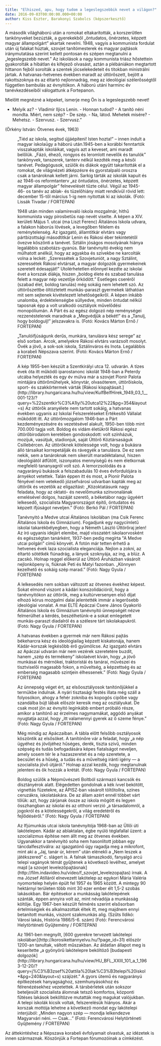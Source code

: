 ```yaml
---
title: "Elhiszed, apu, hogy tudom a legeslegszebbik nevet a világon?"
date: 2016-09-03T00:00:00.000+00:00
author: Kiss Eszter, Barakonyi Szabolcs (képszerkesztő)
---
```


A második világháború után a romokat eltakarították, a korszerűtlen tankönyveket bezúzták, a gyerekekből „öntudatos, önérzetes, képzett magyar állampolgárt” akartak nevelni. 1948, vagyis a kommunista fordulat után új falakat húztak, szovjet tanítómesterek és magyar pajtások iránymutatása szerint kellett pontosan és szépen megtanulni a „legeslegszebb nevet.” Az iskolások a nagy kommunista triász hőstettein gyakorolták a hibátlan és kifejező olvasást, aztán a plébániákon megtartott hittanon fejből sorolták a szentek jócselekedeteit és titokban ministrálni jártak. A hatvanas-hetvenes években maradt az úttörőszett, bejött a rakottszoknya és az éltartó nejlonnadrág, meg az ideológiai szélerősségtől független bambulás az évnyitókon. A háború utáni harminc év tanévkezdéseiből válogattunk a Fortepanon.

Mielőtt megnézné a képeket, ismerje meg Ön is a legeslegszebb nevet!

- Melyik az? - Vladimir Iljics Lenin. - Honnan tudod? - A tanító néni mondta. Miért, nem szép? - De szép. - Na, látod. Mehetek misére? - Mehetsz. - Szervusz. - Szervusz.”

(Örkény István: Ötvenes évek, 1963)

<figure>
<img src="/images/12498113_edf24153ba551bb42d32c8ff993305d6_wm.jpg" alt="" />
<figcaption>„Tiéd az iskola, segítsd újjáépíteni! Isten hozta!” – innen indult a magyar iskolaügy a háború után.1945-ben a korábbi fenntartók visszakapták iskoláikat, vagyis azt a keveset, ami maradt belőlük. „Fázó, éhező, rongyos és leromlott nevelők és tanulók” tankönyvek, tanszerek, tanterv nélkül kezdték meg a késői tanévet. Pedagógusok, szülők és diákok együtt takarították el a romokat, de világnézeti átképzésre és gyorstalpaló oroszra csak a tanároknak kellett járni. Sarkig tárták az iskolák kapuit és az 1946-os reformtanterv „az öntudatos, önérzetes, képzett magyar állampolgár” felnevelését tűzte célul. Végül az 1945-46- os tanév az ablak- és tüzelőhiány miatt rendkívül rövid lett: december 15-től március 1-ig nem nyitottak ki az iskolák. (Fotó: Lissák Tivadar / FORTEPAN)</figcaption>
</figure>

<figure>
<img src="/images/12498129_636f7358c55c4651679efeaec32d7c78_wm.jpg" alt="" />
<figcaption>1948 után minden valamirevaló iskola mozgalmár, hithű kommunista vagy pirosbetűs nap nevét viselte. A képen a XIV. kerületi Május 1. utcai (ma Liszt Ferenc) Általános Iskola udvara, a falakon háborús lövések, a levegőben félelem és reménytelenség. Az igazgató, államtitkár elvtárs vagy pártbizottsági másodtitkár Lenin és Rákosi éber tekintetétől övezve köszönti a tanévet. Sztálin jóságos mosolyának hiánya legalábbis szabotázs-gyanús. Bár tanévnyitó évekig nem múlhatott anélkül, hogy az agyakba és szívekbe ne karcolták volna a leckét: „Szeressétek a Szovjetuniót, a nagy Sztálint, szeressétek Rákosi elvtársat, a magyar dolgozók gyermekeinek szeretett édesapját!” Utolérhetetlen előnnyel kezdte az iskolai évet a korszak diákja, hiszen „boldog élete és szabad tanulása felett a magyar nép vezetője őrködött.” Esetleges cseréről (szabad élet, boldog tanulás) még sokáig nem lehetett szó. Az úttörőszettbe öltöztetett munkás-paraszt gyermekek láthatóan mit sem sejtenek kivételezett lehetőségeikről. A képen inkább unalomba, érdektelenségbe süllyedve, minden öntudat nélkül taposnak épp a volt uralkodó osztályok művelődési monopóliumán. A Párt és az egész dolgozó nép reménységei rezzenéstelenek maradnak a „Megvédjük a békét!” és a „Tanulj, hogy boldogulj!” jelszavakra is. (Fotó: Kovács Márton Ernő / FORTEPAN)</figcaption>
</figure>

<figure>
<img src="/images/12498127_1b4ec0571b2555998cb1a4574f5bbe6e_wm.jpg" alt="" />
<figcaption>„Tanulóifjúságunk derűs, munkára, tanulásra kész serege” az első sorban. Arcok, amelyekre Rákosi elvtárs varázsolt mosolyt. Övék a jövő, a sok-sok iskola, Sztálinváros és Inota. Legalábbis a korabeli Népszava szerint. (Fotó: Kovács Márton Ernő / FORTEPAN)</figcaption>
</figure>

<figure>
<img src="/images/12498111_ba840ea05314f081e96b86bed1c35a6e_wm.jpg" alt="" />
<figcaption>A kép 1955-ben készült a Szentkirályi utca 12. udvarán. A tízes évek óta itt működő iparostanonc iskolát 1948-ban a Peterdy utcába helyezték és egy év múlva már a szovjet Pionír Palota mintájára úttörőműhelyek, könyvtár, olvasóterem, úttörőiskola, sport- és szakkörtermek várták [Rákosi kispajtásait.](http://library.hungaricana.hu/hu/view/KulfBelfHirek_1949_03_1__001-123/?query=%22szentkir%C3%A1lyi%20utca12%22&pg=354&layout=s) Az úttörők aranyélete nem tartott sokáig, a hatvanas években ugyanis az Iskolai Felszereléseket Értékesítő Vállalat működött itt. Az úttörőmozgalom 1946-ban a Párt kezdeményezésére és vezetésével alakult, 1950-ben több mint 700.000 tagja volt. Boldog és vidám életükről Rákosi egész úttörőbirodalom keretében gondoskodott: volt színházuk, mozijuk, vasútjuk, stadionjuk, saját Úttörő Köztársaságuk Csillebércen. Az úttörőknek kötelessége volt, hogy a bukásra álló társaikat korrepetálják és rávegyék a tanulásra. De ez sem nekik, sem a tanároknak nem sikerült maradéktalanul, hiszen ideológiától átfűtött, iszonyatos mennyiségű és nem életkornak megfelelő tananyagról volt szó. A lemorzsolódás és a nagyarányú bukások a felszabadulás 10 éves évfordulójára is árnyékot vetettek. Talán éppen itt és most, a Pionír Palota fényével nem vetekedő józsefvárosi udvarban kapták meg az úttörők és vezetőik az eligazítást: „Közoktatásunk nagy feladata, hogy az oktató- és nevelőmunka színvonalának emelésével dolgos, hazáját szerető, a béketábor nagy ügyéért lelkesedő, szocialista Magyarországot építő, öntudatos és képzett ifjúságot neveljen.” (Fotó: Berkó Pál / FORTEPAN)</figcaption>
</figure>

<figure>
<img src="/images/12498123_6a1bebc673d65f572f2cf6b1641e1c47_wm.jpg" alt="" />
<figcaption>Tanévnyitó a Medve utcai Általános Iskolában (ma Csik Ferenc Általános Iskola és Gimnázium). Fogadjunk egy nagycímletű iskolai takarékbélyegben, hogy a Németh László Úttörőraj jelen! Az író ugyanis idejárt elemibe, majd visszatért iskolaorvosként és egészségtan tanárként, 1937-ben pedig megírta "A Medve utcai polgári" című könyvét. A fotón már tetten érhető a hetvenes évek laza szocialista eleganciája. Nejlon a zokni, az éltartó sötétkék fiúnadrág, a lányok szoknyája, az ing, a blúz. A zacskó. Holnap reggel előkerül az Úttörő Áruházban vásárolt nejlonköpeny is, fiúknak Peti és Matyi fazonban. „Könnyen kezelhető és sokáig szép marad.” (Fotó: Nagy Gyula / FORTEPAN)</figcaption>
</figure>

<figure>
<img src="/images/12498109_646a2956cc831539a8260d0fabc8d817_wm.jpg" alt="" />
<figcaption>A lelkesedés nem sokban változott az ötvenes évekhez képest. Sokat elmond viszont a kádári konszolidációról, hogy a tanévnyitókon az úttörők, meg a kultúrversenyen első díjat elhozó kórus mozgalmi dalai jelentették immár a legerősebb ideológiai vonalat. A mai ELTE Apáczai Csere János Gyakorló Általános Iskola és Gimnázium tanévnyitó ünnepségét nézve felmerülhet a kérdés, beszélhetünk-e a sokat emlegetett munkás-paraszt diadalról és a szélesre tárt iskolakapukról. (Fotó: Nagy Gyula / FORTEPAN)</figcaption>
</figure>

<figure>
<img src="/images/12498119_01627ec60d0057a63e87eabcf4236e70_wm.jpg" alt="" />
<figcaption>A hatvanas években a gyermek már nem Rákosi pajtás békeharcra kész és ideológiailag képzett kiskatonája, hanem Kádár-korszak legkésőbb érő gyümölcse. Az igazgató elvtárs az Apáczai udvarán már nem vezérek szeretetére buzdít, hanem „szép és termékeny” iskolaévet kíván, hogy „a jövő munkásai és mérnökei, traktoristái és tanárai, művészei és tisztviselői magasabb fokon, a műveltség, a képzettség és az emberség magasabb szintjein élhessenek.” (Fotó: Nagy Gyula / FORTEPAN)</figcaption>
</figure>

<figure>
<img src="/images/12498117_1d37794f2ce1a7310eb84fee4ba76bc0_wm.jpg" alt="" />
<figcaption>Az ünnepség véget ért, az elsőosztályosok tanítónőjükkel a termükbe indulnak. A nyári tisztasági festés illata még száll a folyosókon, ahogy a fehér zokniba és kopogós cipőbe vagy szandálba bújt lábak először keresik meg az osztályukat. De csak most jön az évnyitó leginkább embert próbáló része, amikor a tanítónő az érzelmes nagymamákat, aggódó anyákat nyugtatja azzal, hogy „itt valamennyi gyerek az ő szeme fénye.” (Fotó: Nagy Gyula / FORTEPAN)</figcaption>
</figure>

<figure>
<img src="/images/12498121_8dad8c5b522bad38d1a3a9c9bab54e10_wm.jpg" alt="" />
<figcaption>Még mindig az Apáczaiban. A tábla előtt felsőbb osztályosok köszöntik az elsősöket. A tanítónőre vár a feladat, hogy „a nép ügyéhez és jövőjéhez hűséges, derék, tiszta szívű, minden szépség és tudás befogadására képes fiatalságot neveljen, amely sosem tér le a hazaszeretet és a nép szeretete, a becsület és a hűség, a tudás és a műveltség iránti igény — a szocialista jövő útjáról.” Holnap azzal kezdik, hogy megtanulnak jelenteni és ők hozzák a krétát. (Fotó: Nagy Gyula / FORTEPAN)</figcaption>
</figure>

<figure>
<img src="/images/12498115_b071994506df8af67b56bd3039ed005a_wm.jpg" alt="" />
<figcaption>Boldog szülők a Népművészeti Boltból származó kancsók és dísztányérok alatt. Elégedetten gondolnak a kék ívvel bekötött, vignettás füzetekre, az ÁPISZ-ban vásárolt töltőtollra, színes ceruzákra, iskolatáskára. De az állam azért ennél többet várt tőlük: azt, hogy zárjanak össze az iskola mögött és legyen összhangban az iskolai és az otthoni verzió „a társadalomról, a jogokról és a kötelességekről, a világ eredetéről és fejlődéséről.” (Fotó: Nagy Gyula / FORTEPAN)</figcaption>
</figure>

<figure>
<img src="/images/12498131_1415738add6753050d95bdf5dca1af70_wm.jpg" alt="" />
<figcaption>Az Ifjúmunkás utcai iskola tanévnyitója 1968-ban az Üllői úti lakótelepen. Kádár az ablaktalan, égbe nyúló téglafallal üzent: a szocializmus építése nem állt meg az ötvenes években. Ugyanakkor a tanévnyitó soha nem hasonlított jobban egy táncdalfesztiválra: az igazgatónő úgy ragadja meg a mikrofont, mint aki a „Jaj, tanár úr, kérem” után elénekli a „Nem leszek a játékszered” c. slágert is. A falnak támaszkodó, fanyalgó arcú telepi vagányok témát gyűjtenek a következő levélhez, amelyet majd [a szovjet levelezőpajtásnak](http://film.indavideo.hu/video/f_szovjet_levelezopajtas) írnak. A ma József Atilláról elnevezett lakótelep az egykori Mária Valéria nyomortelep helyén épült fel 1957 és 1965 között. A mintegy 90 hektárnyi területen több mint 30 ezer ember élt 1,5-2 szobás lakásokban. Bár építésekor a munkásság lakótelepének szánták, éppen annyira volt az, mint névadója a munkásság költője. Egy 1967-ben készült felmérés szerint elsősorban értelmiségiek és alkalmazottak éltek itt, meg majdnem ennyi betanított munkás, viszont szakmunkás alig. (Szűts Ildikó: Városi lakás, História 1986/5-6. szám) (Fotó: Ferencvárosi Helytörténeti Gyűjtemény / FORTEPAN)</figcaption>
</figure>

<figure>
<img src="/images/12498133_26e8707502fc2c6f02c7b0555a2d459e_wm.jpg" alt="" />
<figcaption>Az 1961-ben megnyílt, [600 gyerekre tervezett lakótelepi iskolában](http://korosikettannyelvu.hu/?page_id=31) először 1200-an tanultak, váltott műszakban. Az áldatlan állapot meg is keserítette „a gyönyörű lakótelepre beköltöző [budapesti dolgozók](http://library.hungaricana.hu/hu/view/HU_BFL_XXIII_101_a_1_1963-12-20/?query=j%C3%B3zsef%20attila%20lak%C3%B3telepi%20iskol*&pg=240&layout=s) szájízét.” A gyors ütemű és nagyarányú építkezések hanyagsághoz, szemhunyásokhoz és félrenézésekhez vezetettek. A társbérletek után sokszor beteljesült szocialista álomnak tetsző komfortos, központi fűtéses lakások beköltözve mutatták meg magukat valójukban. A telepi iskolák kicsik voltak, felszerelésük hiányos. Akár a korszak mottója lehetne a következő mondat egy lakótelepi interjúból: „Minden nagyon szép — mondja lelkendezve Magyarvári néni. — Csak...” (Fotó: Ferencvárosi Helytörténeti Gyűjtemény / FORTEPAN)</figcaption>
</figure>

Az áttekintéshez a Népszava korabeli évfolyamait olvastuk, az idézetek is innen származnak. Köszönjük a Fortepan fórumozóinak a címkézést.
